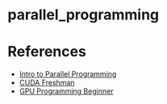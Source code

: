 # parallel_programming

# References

* [Intro to Parallel Programming](https://www.youtube.com/watch?v=F620ommtjqk&list=PLAwxTw4SYaPnFKojVQrmyOGFCqHTxfdv2)
* [CUDA Freshman](https://github.com/Tony-Tan/CUDA_Freshman)
* [GPU Programming Beginner](https://education.molssi.org/gpu_programming_beginner/)
